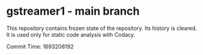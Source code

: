 # gstreamer1 - main branch

This repository contains frozen state of the repository.
Its history is cleared. It is used only for static code
analysis with Codacy.

Commit Time: 1693208192